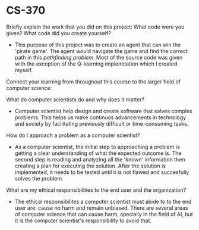 # CS-370
Briefly explain the work that you did on this project: What code were you given? What code did you create yourself?
* This purpose of this project was to create an agent that can win the 'pirate game'. The agent would navigate the game and find the correct path in this _pathfinding problem_. Most of the source code was given with the exception of the Q-learning implenetation which I created myself.

Connect your learning from throughout this course to the larger field of computer science:

What do computer scientists do and why does it matter?
* Computer scientist help design and create software that solves complex problems. This helps us make continuos advancements in technology and society by facilitating previously difficult or time-consuming tasks.

How do I approach a problem as a computer scientist?
* As a computer scientist, the initial step to approaching a problem is getting a clear understanding of what the expected outcome is. The second step is reading and analyzing all the 'known' information then creating a plan for executing the solution. After the solution is implemented, it needs to be tested until it is not flawed and succesfully solves the problem.

What are my ethical responsibilities to the end user and the organization?
* The ethical responsibilites a computer scientist must abide to to the end user are: cause no harm and remain unbiased. There are several areas of computer science that can cause harm, specially in the field of AI, but it is the computer scientist's responsibility to avoid that.
